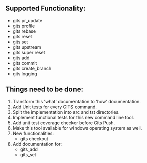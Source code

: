 ## Supported Functionality:
- gits pr_update
- gits profile
- gits rebase
- gits reset
- gits set
- gits upstream
- gits super reset
- gits add
- gits commit
- gits create_branch
- gits logging

## Things need to be done:
1. Transform this 'what' documentation to 'how' documentation. 
2. Add Unit tests for every GITS command.
3. Split the implementation into src and tst directories.
4. Implement functional tests for this new command line tool.
5. Add unit test coverage checker before Gits Push.
6. Make this tool available for windows operating system as well.
7. New functionalities:
    - gits checkout
8. Add documentation for:
    - gits_add
    - gits_set
